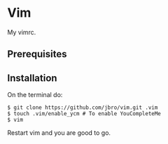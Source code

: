 Vim
===
My vimrc.

Prerequisites
-------------

Installation
------------
On the terminal do:

    $ git clone https://github.com/jbro/vim.git .vim
    $ touch .vim/enable_ycm # To enable YouCompleteMe
    $ vim

Restart vim and you are good to go.


